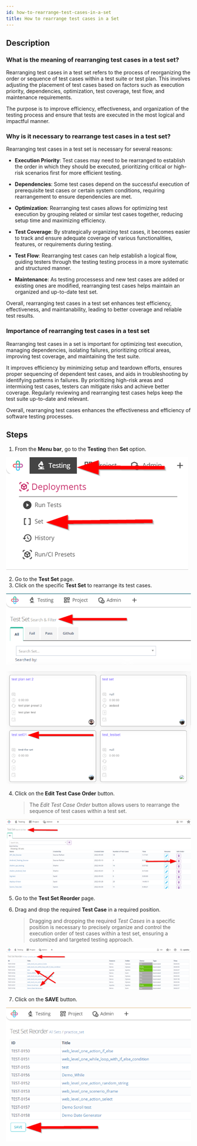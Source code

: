 ```yaml
---
id: how-to-rearrange-test-cases-in-a-set
title: How to rearrange test cases in a Set
---
```


## Description

### What is the meaning of rearranging test cases in a test set?

Rearranging test cases in a test set refers to the process of reorganizing the order or sequence of test cases within a test suite or test plan. This involves adjusting the placement of test cases based on factors such as execution priority, dependencies, optimization, test coverage, test flow, and maintenance requirements.

The purpose is to improve efficiency, effectiveness, and organization of the testing process and ensure that tests are executed in the most logical and impactful manner.

### Why is it necessary to rearrange test cases in a test set?

Rearranging test cases in a test set is necessary for several reasons:

* **Execution Priority**: Test cases may need to be rearranged to establish the order in which they should be executed, prioritizing critical or high-risk scenarios first for more efficient testing.

* **Dependencies**: Some test cases depend on the successful execution of prerequisite test cases or certain system conditions, requiring rearrangement to ensure dependencies are met.

* **Optimization**: Rearranging test cases allows for optimizing test execution by grouping related or similar test cases together, reducing setup time and maximizing efficiency.

* **Test Coverage**: By strategically organizing test cases, it becomes easier to track and ensure adequate coverage of various functionalities, features, or requirements during testing.

* **Test Flow**: Rearranging test cases can help establish a logical flow, guiding testers through the testing testing process in a more systematic and structured manner.

* **Maintenance**: As testing processess and new test cases are added or existing ones are modified, rearranging test cases helps maintain an organized and up-to-date test set.

Overall, rearranging test cases in a test set enhances test efficiency, effectiveness, and maintanability, leading to better coverage and reliable test results.

### Importance of rearranging test cases in a test set

Rearranging test cases in a set is important for optimizing test execution, managing dependencies, isolating failures, prioritizing critical areas, improving test coverage, and maintaining the test suite.

It improves efficiency by minimizing setup and teardown efforts, ensures proper sequencing of dependent test cases, and aids in troubleshooting by identifying patterns in failures. By prioritizing high-risk areas and intermixing test cases, testers can mitigate risks and achieve better coverage. Regularly reviewing and rearranging test cases helps keep the test suite up-to-date and relevant.

Overall, rearranging test cases enhances the effectiveness and efficiency of software testing processes.


## Steps

1. From the **Menu bar**, go to the **Testing** then **Set** option.

![](/img/how-tos/how-to-rearrange-test-cases-in-a-set/set-test.png)

2. Go to the **Test Set** page.
3. Click on the specific **Test Set** to rearrange its test cases.

![](/img/how-tos/how-to-rearrange-test-cases-in-a-set/test-set.png)

![](/img/how-tos/how-to-rearrange-test-cases-in-a-set/test-set01.png)

4. Click on the **Edit Test Case Order** button.
   > The *Edit Test Case Order* button allows users to rearrange the sequence of test cases within a test set.

![](/img/how-tos/how-to-rearrange-test-cases-in-a-set/edit-order.png)

5. Go to the **Test Set Reorder** page.

6. Drag and drop the required **Test Case** in a required position.
   > Dragging and dropping the required *Test Cases* in a specific position is necessary to precisely organize and control the execution order of test cases within a test set, ensuring a customized and targeted testing approach.

![](/img/how-tos/how-to-rearrange-test-cases-in-a-set/set-reorder.png)

7. Click on the **SAVE** button.

![](/img/how-tos/how-to-rearrange-test-cases-in-a-set/save-reorder.png)